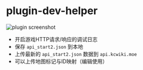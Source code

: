 # plugin-dev-helper

![plugin screenshot](http://7jpp1d.com1.z0.glb.clouddn.com/poi-plugin-dev-helper-screenshot.png)

+ 开启游戏HTTP请求/响应的调试日志
+ 保存 `api_start2.json` 到本地
+ 上传最新的 `api_start2.json` 数据到 `api.kcwiki.moe`
+ 可以上传地图标记与ID映射（编辑使用）